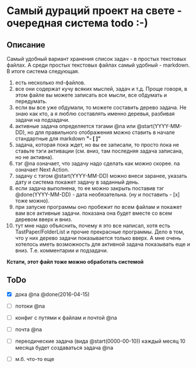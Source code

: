 # Самый дураций проект на свете - очередная система todo :-)

## Описание

Самый удобный вариант хранения список задач - в простых текстовых файлах. А среди простых текстовых файлах самый удобный - markdown. В итоге система следующая. 

1. есть несколько md-файлов.
2. все они содержат кучу всяких мыслей, задач и т.д. Проще говоря, в этом файле вы можете записать все мысли, все обдумать и передумать. 
3. если вы все уже обдумали, то можете составить дерево задача. Не знаю как кто, а я люблю составлять именно деревья, разбивая задачи на подзадачи. 
4. активные задача определяется тэгами @na или @start(YYYY-MM-DD), но для правильного отображения можно ставить в начале стандартные для markdown **"- [ ]"**
  5. задача, которая пока ждет, но вы ее записали, то просто пока не ставьте тэги активации (см. вниз, там последняя задача записана, но не активна). 
  5. тэг @na означает, что задачу надо сделать как можно скорее. na означает Next Action.
  6. задачу с тэгом @start(YYYY-MM-DD) можно внеси заранее, указать дату и система покажет задачу в заданный день.
7. если задача выполнена, то ее можно закрыть поставив тэг @done(YYYY-MM-DD) - дата необязательна. (ну и поставить - [x]  тоже можно).
8. при запуске программы оно пробежит по всем файлам и покажет вам все активные задачи. показана она будет вместе со всем деревом вверх и вниз. 
  9. тут мне надо объяснить, почему я это все написал, хотя есть TastPaper/FolderList и прочие прекрасные программы. Дело в том, что у них дерево задачи показывается только вверх. А мне очень хотелось иметь возможность для активной задача показывать еще и вниз. Т.е. комментарии и подзадачи. 


**Кстати, этот файл тоже можно обработать системой**

## ToDo
- [x] дока @na @done(2016-04-15)
- [ ] потоки @na
- [ ] конфиг с путями к файлам и почтой @na
- [ ] почта @na
- [ ] переодические задача (вида @start(0000-00-10)) каждый месяц 10 месяца будет создаваться задача @na
- [ ] м.б. что-то еще
  
